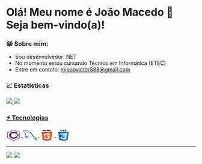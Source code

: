 <h1>
   Olá! Meu nome é João Macedo 👋
   <br/> 
   Seja bem-vindo(a)! 
</h1>

### 😀 Sobre mim:

- Sou desenvolvedor .NET
- No momento estou cursando Técnico em Informática (ETEC) 
- Entre em contato: mjoaovictor388@gmail.com

### 📈 Estatísticas

 <div>
  <a href="https://github.com/vonmacedo">
  <img height="150em" src="https://github-readme-stats.vercel.app/api?username=vonmacedo&show_icons=true&theme=github_dark&include_all_commits=true&count_private=true"/>
  <img height="150em" src="https://github-readme-stats.vercel.app/api/top-langs/?username=vonmacedo&layout=compact&langs_count=7&theme=github_dark"/>
</div>
 
### ⚡ Tecnologias
<div style="display: inline_block">
  <img align="center" alt="JoaoVictor-C#" height="30" width="40" src="https://raw.githubusercontent.com/devicons/devicon/master/icons/csharp/csharp-line.svg">
  <img align="center" alt="JoaoVictor-MySQL" height="30" width="40" src="https://raw.githubusercontent.com/devicons/devicon/master/icons/mysql/mysql-original.svg">
  <img align="center" alt="JoaoVictor-HTML" height="30" width="40" src="https://raw.githubusercontent.com/devicons/devicon/master/icons/html5/html5-original-wordmark.svg">
  <img align="center" alt="JoaoVictor-CSS" height="30" width="40" src="https://raw.githubusercontent.com/devicons/devicon/master/icons/css3/css3-original-wordmark.svg">
</div>

 <hr>
 
<div> 
  <a href="https://www.instagram.com/_joaomacedo__/" target="_blank"><img src="https://img.shields.io/badge/-Instagram-%23E4405F?style=for-the-badge&logo=instagram&logoColor=white"></a>  
  <a href="mailto:mjoaovictor388@gmail.com" target="_blank"><img src="https://img.shields.io/badge/-Gmail-%23333?style=for-the-badge&logo=gmail&logoColor=white"></a>
</div>

